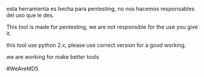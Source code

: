 esta herramienta es  hecha para pentesting, no nos hacemos 
responsables del uso que le des.

This tool is made for pentesting, we are not responsible for the use 
you give it.

this tool use python 2.x, please use correct version for a good 
working.

we are working for make better tools

#WeAreMD5
